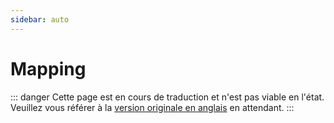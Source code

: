 ```yaml
---
sidebar: auto
---
```

# Mapping

::: danger
Cette page est en cours de traduction et n'est pas viable en l'état. Veuillez vous référer à la [version originale en anglais](/mapping/) en attendant.
:::
